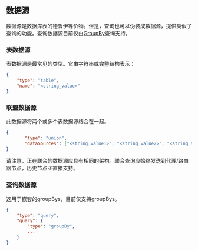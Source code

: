 ## 数据源

数据源是数据库表的德鲁伊等价物。但是，查询也可以伪装成数据源，提供类似子查询的功能。查询数据源目前仅由[GroupBy](http://druid.io/docs/0.12.3/querying/groupbyquery.html)查询支持。

### 表数据源

表数据源是最常见的类型。它由字符串或完整结构表示：

```json
{
    "type": "table",
    "name": "<string_value>"
}
```

### 联盟数据源

此数据源将两个或多个表数据源结合在一起。

```json
{
       "type": "union",
       "dataSources": ["<string_value1>", "<string_value2>", "<string_value3>", ... ]
}
```

请注意，正在联合的数据源应具有相同的架构。联合查询应始终发送到代理/路由器节点，历史节点*不*直接支持。

### 查询数据源

这用于嵌套的groupBys，目前仅支持groupBys。

```json
{
    "type": "query",
    "query": {
        "type": "groupBy",
        ...
    }
}
```